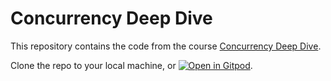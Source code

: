 # Concurrency Deep Dive

This repository contains the code from the course [Concurrency Deep Dive](https://appliedgo.com/courses/concurrencydeepdive).

Clone the repo to your local machine, or [![Open in Gitpod](https://gitpod.io/button/open-in-gitpod.svg)](https://gitpod.io/#https://github.com/AppliedGoCourses/ConcurrencyDeepDive).